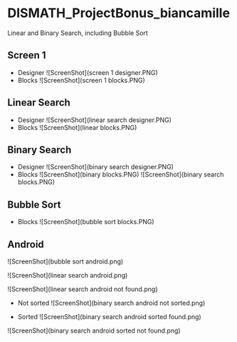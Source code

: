 # DISMATH_ProjectBonus_biancamille
Linear and Binary Search, including Bubble Sort

## Screen 1
- Designer
![ScreenShot](screen 1 designer.PNG)
- Blocks
![ScreenShot](screen 1 blocks.PNG)

## Linear Search
- Designer
![ScreenShot](linear search designer.PNG)
- Blocks
![ScreenShot](linear blocks.PNG)

## Binary Search
- Designer
![ScreenShot](binary search designer.PNG)
- Blocks
![ScreenShot](binary blocks.PNG)
![ScreenShot](binary search blocks.PNG)

## Bubble Sort
- Blocks
![ScreenShot](bubble sort blocks.PNG)

## Android 
![ScreenShot](bubble sort android.png)

![ScreenShot](linear search android.png)

![ScreenShot](linear search android not found.png)

- Not sorted
![ScreenShot](binary search android not sorted.png)

- Sorted
![ScreenShot](binary search android sorted found.png)

![ScreenShot](binary search android sorted not found.png)
